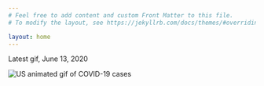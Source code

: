 ```yaml
---
# Feel free to add content and custom Front Matter to this file.
# To modify the layout, see https://jekyllrb.com/docs/themes/#overriding-theme-defaults

layout: home
---
```

Latest gif, June 13, 2020

![US animated gif of COVID-19 cases](/images/gifs/covid-US-20200612-100k.gif)